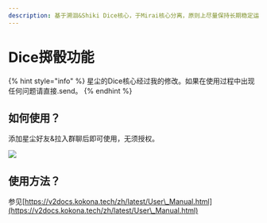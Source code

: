 ```yaml
---
description: 基于溯洄&Shiki Dice核心，于Mirai核心分离，原则上尽量保持长期稳定运行。
---
```


# Dice掷骰功能

{% hint style="info" %}
星尘的Dice核心经过我的修改。如果在使用过程中出现任何问题请直接.send。
{% endhint %}

## 如何使用？

添加星尘好友&拉入群聊后即可使用，无须授权。

![](../.gitbook/assets/C07A{2781\)D\)}O\)\(INE@HEC.png)

## 使用方法？

参见[https://v2docs.kokona.tech/zh/latest/User\_Manual.html](https://v2docs.kokona.tech/zh/latest/User\_Manual.html)
